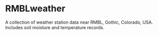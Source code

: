 # RMBLweather
A collection of weather station data near RMBL, Gothic, Colorado, USA. Includes soil moisture and temperature records.
